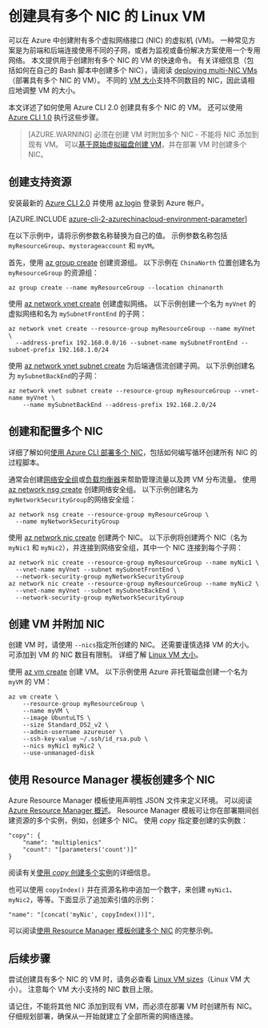 <properties
    pageTitle="使用 Azure CLI 2.0 创建具有多个 NIC 的 Linux VM | Azure"
    description="了解如何使用 Azure CLI 2.0 或 Resource Manager 模板创建具有多个 NIC 的 Linux VM。"
    services="virtual-machines-linux"
    documentationcenter=""
    author="iainfoulds"
    manager="timlt"
    editor=""
    translationtype="Human Translation" />
<tags
    ms.assetid="5d2d04d0-fc62-45fa-88b1-61808a2bc691"
    ms.service="virtual-machines-linux"
    ms.devlang="na"
    ms.topic="article"
    ms.tgt_pltfrm="vm-linux"
    ms.workload="infrastructure"
    ms.date="02/10/2017"
    wacn.date="04/24/2017"
    ms.author="iainfou"
    ms.sourcegitcommit="a114d832e9c5320e9a109c9020fcaa2f2fdd43a9"
    ms.openlocfilehash="99f386d45df7a10b9e216fbf0b3a9fb5637b70b3"
    ms.lasthandoff="04/14/2017" />

# <a name="create-a-linux-vm-with-multiple-nics"></a>创建具有多个 NIC 的 Linux VM
可以在 Azure 中创建附有多个虚拟网络接口 (NIC) 的虚拟机 (VM)。 一种常见方案是为前端和后端连接使用不同的子网，或者为监视或备份解决方案使用一个专用网络。 本文提供用于创建附有多个 NIC 的 VM 的快速命令。 有关详细信息（包括如何在自己的 Bash 脚本中创建多个 NIC），请阅读 [deploying multi-NIC VMs](/documentation/articles/virtual-network-deploy-multinic-arm-cli/)（部署具有多个 NIC 的 VM）。 不同的 [VM 大小](/documentation/articles/virtual-machines-linux-sizes/)支持不同数目的 NIC，因此请相应地调整 VM 的大小。

本文详述了如何使用 Azure CLI 2.0 创建具有多个 NIC 的 VM。 还可以使用 [Azure CLI 1.0](/documentation/articles/virtual-machines-linux-multiple-nics-nodejs/) 执行这些步骤。

> [AZURE.WARNING]
> 必须在创建 VM 时附加多个 NIC - 不能将 NIC 添加到现有 VM。 可以[基于原始虚拟磁盘创建 VM](/documentation/articles/virtual-machines-linux-copy-vm/)，并在部署 VM 时创建多个 NIC。

## <a name="create-supporting-resources"></a>创建支持资源
安装最新的 [Azure CLI 2.0](https://docs.microsoft.com/zh-cn/cli/azure/install-az-cli2) 并使用 [az login](https://docs.microsoft.com/zh-cn/cli/azure/#login) 登录到 Azure 帐户。

[AZURE.INCLUDE [azure-cli-2-azurechinacloud-environment-parameter](../../includes/azure-cli-2-azurechinacloud-environment-parameter.md)]

在以下示例中，请将示例参数名称替换为自己的值。 示例参数名称包括 `myResourceGroup`、`mystorageaccount` 和 `myVM`。

首先，使用 [az group create](https://docs.microsoft.com/zh-cn/cli/azure/group#create) 创建资源组。 以下示例在 `ChinaNorth` 位置创建名为 `myResourceGroup` 的资源组：

    az group create --name myResourceGroup --location chinanorth

使用 [az network vnet create](https://docs.microsoft.com/zh-cn/cli/azure/network/vnet#create) 创建虚拟网络。 以下示例创建一个名为 `myVnet` 的虚拟网络和名为 `mySubnetFrontEnd` 的子网：

    az network vnet create --resource-group myResourceGroup --name myVnet \
      --address-prefix 192.168.0.0/16 --subnet-name mySubnetFrontEnd --subnet-prefix 192.168.1.0/24

使用 [az network vnet subnet create](https://docs.microsoft.com/zh-cn/cli/azure/network/vnet/subnet#create) 为后端通信流创建子网。 以下示例创建名为 `mySubnetBackEnd`的子网：

    az network vnet subnet create --resource-group myResourceGroup --vnet-name myVnet \
        --name mySubnetBackEnd --address-prefix 192.168.2.0/24

## <a name="create-and-configure-multiple-nics"></a>创建和配置多个 NIC
详细了解如何[使用 Azure CLI 部署多个 NIC](/documentation/articles/virtual-network-deploy-multinic-arm-cli/)，包括如何编写循环创建所有 NIC 的过程脚本。

通常会创建[网络安全组](/documentation/articles/virtual-networks-nsg/)或[负载均衡器](/documentation/articles/load-balancer-overview/)来帮助管理流量以及跨 VM 分布流量。 使用 [az network nsg create](https://docs.microsoft.com/zh-cn/cli/azure/network/nsg#create) 创建网络安全组。 以下示例创建名为 `myNetworkSecurityGroup`的网络安全组：

    az network nsg create --resource-group myResourceGroup \
      --name myNetworkSecurityGroup

使用 [az network nic create](https://docs.microsoft.com/zh-cn/cli/azure/network/nic#create) 创建两个 NIC。 以下示例将创建两个 NIC（名为 `myNic1` 和 `myNic2`），并连接到网络安全组，其中一个 NIC 连接到每个子网：

    az network nic create --resource-group myResourceGroup --name myNic1 \
      --vnet-name myVnet --subnet mySubnetFrontEnd \
      --network-security-group myNetworkSecurityGroup
    az network nic create --resource-group myResourceGroup --name myNic2 \
      --vnet-name myVnet --subnet mySubnetBackEnd \
      --network-security-group myNetworkSecurityGroup

## <a name="create-a-vm-and-attach-the-nics"></a>创建 VM 并附加 NIC
创建 VM 时，请使用 `--nics`指定所创建的 NIC。 还需要谨慎选择 VM 的大小。 可添加到 VM 的 NIC 数目有限制。 详细了解 [Linux VM 大小](/documentation/articles/virtual-machines-linux-sizes/)。 

使用 [az vm create](https://docs.microsoft.com/zh-cn/cli/azure/vm#create) 创建 VM。 以下示例使用 Azure 非托管磁盘创建一个名为 `myVM` 的 VM：

    az vm create \
        --resource-group myResourceGroup \
        --name myVM \
        --image UbuntuLTS \
        --size Standard_DS2_v2 \
        --admin-username azureuser \
        --ssh-key-value ~/.ssh/id_rsa.pub \
        --nics myNic1 myNic2 \
        --use-unmanaged-disk

## <a name="create-multiple-nics-using-resource-manager-templates"></a>使用 Resource Manager 模板创建多个 NIC
Azure Resource Manager 模板使用声明性 JSON 文件来定义环境。 可以阅读 [Azure Resource Manager 概述](/documentation/articles/resource-group-overview/)。 Resource Manager 模板可让你在部署期间创建资源的多个实例，例如，创建多个 NIC。 使用 *copy* 指定要创建的实例数：

    "copy": {
        "name": "multiplenics"
        "count": "[parameters('count')]"
    }

阅读有关[使用 *copy* 创建多个实例](/documentation/articles/resource-group-create-multiple/)的详细信息。 

也可以使用 `copyIndex()` 并在资源名称中追加一个数字，来创建 `myNic1`、`myNic2`，等等。下面显示了追加索引值的示例：

    "name": "[concat('myNic', copyIndex())]", 

可以阅读[使用 Resource Manager 模板创建多个 NIC](/documentation/articles/virtual-network-deploy-multinic-arm-template/) 的完整示例。

## <a name="next-steps"></a>后续步骤
尝试创建具有多个 NIC 的 VM 时，请务必查看 [Linux VM sizes](/documentation/articles/virtual-machines-linux-sizes/)（Linux VM 大小）。 注意每个 VM 大小支持的 NIC 数目上限。 

请记住，不能将其他 NIC 添加到现有 VM，而必须在部署 VM 时创建所有 NIC。 仔细规划部署，确保从一开始就建立了全部所需的网络连接。
<!--Update_Description: wording update-->